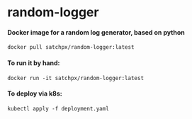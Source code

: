 # random-logger

#### Docker image for a random log generator, based on python

```docker pull satchpx/random-logger:latest```


#### To run it by hand:

```docker run -it satchpx/random-logger:latest```


#### To deploy via k8s:

```kubectl apply -f deployment.yaml```
